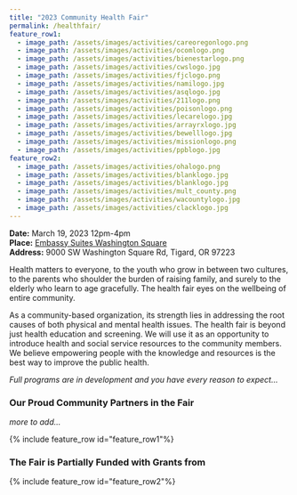 ```yaml
---
title: "2023 Community Health Fair"
permalink: /healthfair/
feature_row1:
  - image_path: /assets/images/activities/careoregonlogo.png
  - image_path: /assets/images/activities/ocomlogo.png
  - image_path: /assets/images/activities/bienestarlogo.png
  - image_path: /assets/images/activities/cwslogo.jpg
  - image_path: /assets/images/activities/fjclogo.png
  - image_path: /assets/images/activities/namilogo.jpg
  - image_path: /assets/images/activities/asqlogo.jpg
  - image_path: /assets/images/activities/211logo.png
  - image_path: /assets/images/activities/poisonlogo.png
  - image_path: /assets/images/activities/lecarelogo.jpg
  - image_path: /assets/images/activities/arrayrxlogo.jpg
  - image_path: /assets/images/activities/bewelllogo.jpg
  - image_path: /assets/images/activities/missionlogo.png
  - image_path: /assets/images/activities/ppblogo.jpg  
feature_row2:
  - image_path: /assets/images/activities/ohalogo.png
  - image_path: /assets/images/activities/blanklogo.jpg
  - image_path: /assets/images/activities/blanklogo.jpg
  - image_path: /assets/images/activities/mult_county.png
  - image_path: /assets/images/activities/wacountylogo.jpg
  - image_path: /assets/images/activities/clacklogo.jpg
---
```


**Date:** March 19, 2023 12pm-4pm  
**Place:** [Embassy Suites Washington Square](https://www.google.com/maps/place/9000+SW+Washington+Square+Rd,+Tigard,+OR+97223/@45.4554141,-122.7814913,16.61z/data=!4m5!3m4!1s0x54950c59daae00df:0xd5114fc616149bef!8m2!3d45.455719!4d-122.7815669)  
**Address:** 9000 SW Washington Square Rd, Tigard, OR 97223  

Health matters to everyone, to the youth who grow in between two cultures, to the parents who shoulder the burden of raising family, and surely to the elderly who learn to age gracefully. The health fair eyes on the wellbeing of entire community.

As a community-based organization, its strength lies in addressing the root causes of both physical and mental health issues. The health fair is beyond just health education and screening. We will use it as an opportunity to introduce health and social service resources to the community members. We believe empowering people with the knowledge and resources is the best way to improve the public health.

*Full programs are in development and you have every reason to expect...*


### Our Proud Community Partners in the Fair
*more to add...*

{% include feature_row id="feature_row1"%}

### The Fair is Partially Funded with Grants from

{% include feature_row id="feature_row2"%}
